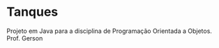 Tanques
=======

Projeto em Java para a disciplina de Programação Orientada a Objetos. Prof. Gerson
